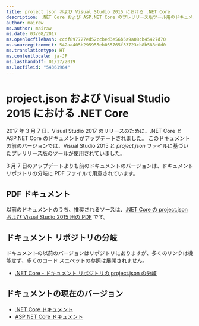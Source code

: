 ```yaml
---
title: project.json および Visual Studio 2015 における .NET Core
description: .NET Core および ASP.NET Core のプレリリース版ツール用のドキュメントの検索場所 (project.json および Visual Studio 2015)。
author: mairaw
ms.author: mairaw
ms.date: 03/08/2017
ms.openlocfilehash: ccdf897727ed52ccbed3e56b5a9a08cb45427d70
ms.sourcegitcommit: 542aa405b295955eb055765f33723cb8b588d0d0
ms.translationtype: HT
ms.contentlocale: ja-JP
ms.lasthandoff: 01/17/2019
ms.locfileid: "54361964"
---
```

# <a name="projectjson-and-visual-studio-2015-with-net-core"></a>project.json および Visual Studio 2015 における .NET Core

2017 年 3 月 7 日、Visual Studio 2017 のリリースのために、.NET Core と ASP.NET Core のドキュメントがアップデートされました。 このドキュメントの前のバージョンでは、Visual Studio 2015 と *project.json* ファイルに基づいたプレリリース版のツールが使用されていました。

3 月 7 日のアップデートよりも前のドキュメントのバージョンは、ドキュメント リポジトリの分岐に PDF ファイルで用意されています。

## <a name="pdf-documentation"></a>PDF ドキュメント

以前のドキュメントのうち、推奨されるソースは、[.NET Core の project.json および Visual Studio 2015 用の PDF](https://github.com/dotnet/docs/blob/project.json/net-core-project-json.pdf) です。

## <a name="documentation-repository-branch"></a>ドキュメント リポジトリの分岐

ドキュメントの以前のバージョンはリポジトリにありますが、多くのリンクは機能せず、多くのコード スニペットの参照は展開されません。

* [.NET Core - ドキュメント リポジトリの project.json の分岐](https://github.com/dotnet/docs/tree/project.json/docs)

## <a name="current-version-of-the-documentation"></a>ドキュメントの現在のバージョン

* [.NET Core ドキュメント](./core/index.md)
* [ASP.NET Core ドキュメント](/aspnet/core/)
